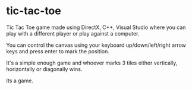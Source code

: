 # tic-tac-toe
Tic Tac Toe game made using DirectX, C++, Visual Studio where you can play with a different player or play against a computer.

You can control the canvas using your keyboard up/down/left/right arrow keys and press enter to mark the position.

It's a simple enough game and whoever marks 3 tiles either vertically, horizontally or diagonally wins.


Its a game.

